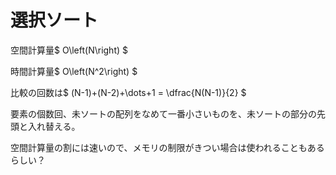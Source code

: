 # 選択ソート

空間計算量$ O\left(N\right) $

時間計算量$ O\left(N^2\right) $

比較の回数は$ (N-1)+(N-2)+\dots+1 = \dfrac{N(N-1)}{2} $

要素の個数回、未ソートの配列をなめて一番小さいものを、未ソートの部分の先頭と入れ替える。

空間計算量の割には速いので、メモリの制限がきつい場合は使われることもあるらしい？
